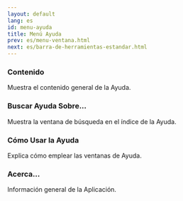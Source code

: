 ```yaml
---
layout: default
lang: es
id: menu-ayuda
title: Menú Ayuda
prev: es/menu-ventana.html
next: es/barra-de-herramientas-estandar.html
---
```


### Contenido

Muestra el contenido general de la Ayuda.


### Buscar Ayuda Sobre...

Muestra la ventana de búsqueda en el índice de la Ayuda.


### Cómo Usar la Ayuda

Explica cómo emplear las ventanas de Ayuda.


### Acerca...

Información general de la Aplicación.

